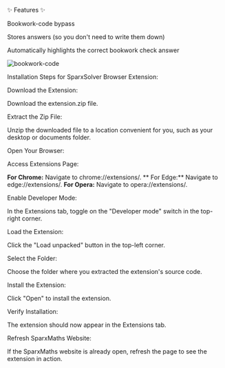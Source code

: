 


  ✨ Features ✨

Bookwork-code bypass

Stores answers (so you don't need to write them down)

Automatically highlights the correct bookwork check answer


![bookwork-code](https://github.com/rafkander/Sparx-book-check/assets/150948247/d42074b1-92ef-4e4d-bd51-d0223bbb2dcc)






  Installation Steps for SparxSolver Browser Extension:

Download the Extension:

Download the extension.zip file.

Extract the Zip File:

Unzip the downloaded file to a location convenient for you, such as your desktop or documents folder.

Open Your Browser:

Access Extensions Page:

 **For Chrome:** Navigate to chrome://extensions/.  ** For Edge:** Navigate to edge://extensions/.  **For Opera:** Navigate to opera://extensions/.   

Enable Developer Mode:

In the Extensions tab, toggle on the "Developer mode" switch in the top-right corner.

Load the Extension:

Click the "Load unpacked" button in the top-left corner.

Select the Folder:

Choose the folder where you extracted the extension's source code.

Install the Extension:

Click "Open" to install the extension.

Verify Installation:

The extension should now appear in the Extensions tab.

Refresh SparxMaths Website:

If the SparxMaths website is already open, refresh the page to see the extension in action.
